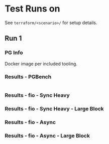 # Test Runs on <scenario> #

See `terraform/<scenario>/` for setup details.

## Run 1 ##

### PG Info ###

Docker image per included tooling.

### Results - PGBench ###

```
```

### Results - fio - Sync Heavy ###

### Results - fio - Sync Heavy - Large Block ###

### Results - fio - Async ###

### Results - fio - Async - Large Block ###

